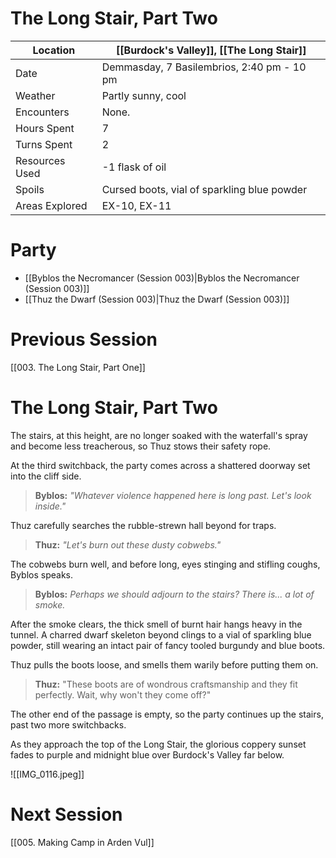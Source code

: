 # The Long Stair, Part Two

| Location | [[Burdock's Valley]], [[The Long Stair]] |
| - | - |
| Date | Demmasday, 7 Basilembrios, 2:40 pm - 10 pm |
| Weather | Partly sunny, cool |
| Encounters | None. |
| Hours Spent | 7 |
| Turns Spent | 2 |
| Resources Used | -1 flask of oil |
| Spoils | Cursed boots, vial of sparkling blue powder |
| Areas Explored | EX-10, EX-11 |
# Party
- [[Byblos the Necromancer (Session 003)|Byblos the Necromancer (Session 003)]]
- [[Thuz the Dwarf (Session 003)|Thuz the Dwarf (Session 003)]]
# Previous Session
[[003. The Long Stair, Part One]]
# The Long Stair, Part Two
The stairs, at this height, are no longer soaked with the waterfall's spray and become less treacherous, so Thuz stows their safety rope.

At the third switchback, the party comes across a shattered doorway set into the cliff side.
> **Byblos:** *"Whatever violence happened here is long past. Let's look inside."*

Thuz carefully searches the rubble-strewn hall beyond for traps.
> **Thuz:** *"Let's burn out these dusty cobwebs."*

The cobwebs burn well, and before long, eyes stinging and stifling coughs, Byblos speaks.
> **Byblos:** *Perhaps we should adjourn to the stairs? There is... a lot of smoke.*

After the smoke clears, the thick smell of burnt hair hangs heavy in the tunnel. A charred dwarf skeleton beyond clings to a vial of sparkling blue powder, still wearing an intact pair of fancy tooled burgundy and blue boots.

Thuz pulls the boots loose, and smells them warily before putting them on.
> **Thuz:** "These boots are of wondrous craftsmanship and they fit perfectly. Wait, why won't they come off?"

The other end of the passage is empty, so the party continues up the stairs, past two more switchbacks.

As they approach the top of the Long Stair, the glorious coppery sunset fades to purple and midnight blue over Burdock's Valley far below.


![[IMG_0116.jpeg]]

# Next Session
[[005. Making Camp in Arden Vul]]